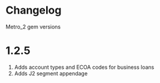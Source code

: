 # Changelog

Metro_2 gem versions

# 1.2.5
1. Adds account types and ECOA codes for business loans
2. Adds J2 segment appendage 